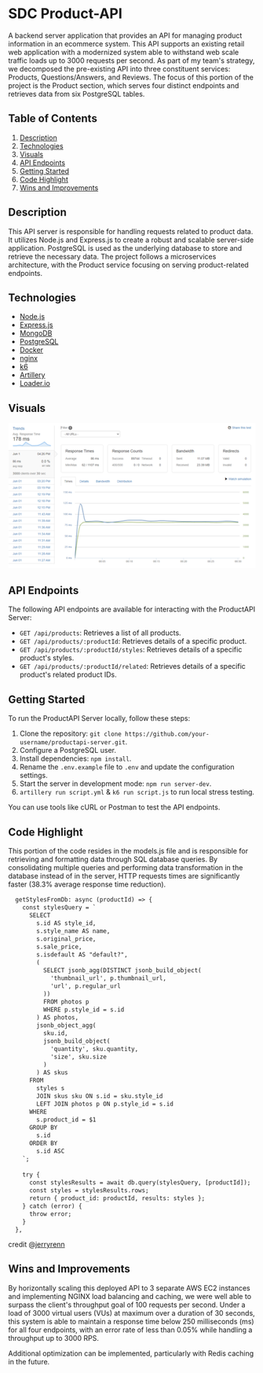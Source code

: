 # SDC Product-API

A backend server application that provides an API for managing product information in an ecommerce system. This API supports an existing retail web application with a modernized system able to withstand web scale traffic loads up to 3000 requests per second. As part of my team's strategy, we decomposed the pre-existing API into three constituent services: Products, Questions/Answers, and Reviews. The focus of this portion of the project is the Product section, which serves four distinct endpoints and retrieves data from six PostgreSQL tables.

## Table of Contents

1. [Description](#description)
2. [Technologies](#technologies)
3. [Visuals](#visuals)
4. [API Endpoints](#api-endpoints)
5. [Getting Started](#getting-started)
6. [Code Highlight](#code-highlight)
7. [Wins and Improvements](#wins-and-improvements)


## Description

This API server is responsible for handling requests related to product data. It utilizes Node.js and Express.js to create a robust and scalable server-side application. PostgreSQL is used as the underlying database to store and retrieve the necessary data. The project follows a microservices architecture, with the Product service focusing on serving product-related endpoints.


## Technologies

- [Node.js](https://nodejs.org/)
- [Express.js](https://expressjs.com/)
- [MongoDB](https://www.mongodb.com/)
- [PostgreSQL](https://www.postgresql.org/)
- [Docker](https://www.docker.com/)
- [nginx](https://nginx.org/)
- [k6](https://k6.io/)
- [Artillery](https://www.artillery.io/)
- [Loader.io](https://loader.io/)

## Visuals

![storeFront Solutions Home Page](./loader.io-test.png)


## API Endpoints

The following API endpoints are available for interacting with the ProductAPI Server:

- `GET /api/products`: Retrieves a list of all products.
- `GET /api/products/:productId`: Retrieves details of a specific product.
- `GET /api/products/:productId/styles`: Retrieves details of a specific product's styles.
- `GET /api/products/:productId/related`: Retrieves details of a specific product's related product IDs.

## Getting Started

To run the ProductAPI Server locally, follow these steps:

1. Clone the repository: `git clone https://github.com/your-username/productapi-server.git`.
2. Configure a PostgreSQL user.
3. Install dependencies: `npm install`.
4. Rename the `.env.example` file to `.env` and update the configuration settings.
5. Start the server in development mode: `npm run server-dev`.
6. `artillery run script.yml` & `k6 run script.js` to run local stress testing.

You can use tools like cURL or Postman to test the API endpoints.

## Code Highlight

This portion of the code resides in the models.js file and is responsible for retrieving and formatting data through SQL database queries. By consolidating multiple queries and performing data transformation in the database instead of in the server, HTTP requests times are significantly faster (38.3% average response time reduction).
```
  getStylesFromDb: async (productId) => {
    const stylesQuery = `
      SELECT
        s.id AS style_id,
        s.style_name AS name,
        s.original_price,
        s.sale_price,
        s.isdefault AS "default?",
        (
          SELECT jsonb_agg(DISTINCT jsonb_build_object(
            'thumbnail_url', p.thumbnail_url,
            'url', p.regular_url
          ))
          FROM photos p
          WHERE p.style_id = s.id
        ) AS photos,
        jsonb_object_agg(
          sku.id,
          jsonb_build_object(
            'quantity', sku.quantity,
            'size', sku.size
          )
        ) AS skus
      FROM
        styles s
        JOIN skus sku ON s.id = sku.style_id
        LEFT JOIN photos p ON p.style_id = s.id
      WHERE
        s.product_id = $1
      GROUP BY
        s.id
      ORDER BY
        s.id ASC
    `;

    try {
      const stylesResults = await db.query(stylesQuery, [productId]);
      const styles = stylesResults.rows;
      return { product_id: productId, results: styles };
    } catch (error) {
      throw error;
    }
  },
```
credit @[jerryrenn](https://github.com/jerryrenn)

## Wins and Improvements

By horizontally scaling this deployed API to 3 separate AWS EC2 instances and implementing NGINX load balancing and caching, we were well able to surpass the client's throughput goal of 100 requests per second. Under a load of 3000 virtual users (VUs) at maximum over a duration of 30 seconds, this system is able to maintain a response time below 250 milliseconds (ms) for all four endpoints, with an error rate of less than 0.05% while handling a throughput up to 3000 RPS.

Additional optimization can be implemented, particularly with Redis caching in the future.
